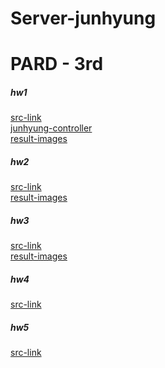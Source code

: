 # Server-junhyung

# PARD - 3rd


##### hw1
[src-link](pardserver/hw/hw1)
<br>
[junhyung-controller](pardserver/hw/hw1/src/main/java/com/pard/firstseminar/controller/JunhuyungController.java)
<br>
[result-images](pardserver/hw/hw1/result-screenshots)
<br>


##### hw2
[src-link](pardserver/hw/hw2)
<br>
[result-images](pardserver/hw/hw2/result-images)
<br>


##### hw3
[src-link](pardserver/hw/hw3)
<br>
[result-images](pardserver/hw/hw3/result-images)
<br>

##### hw4
[src-link](pardserver/hw/hw4)
<br>

##### hw5
[src-link](pardserver/hw/hw5)
<br>
